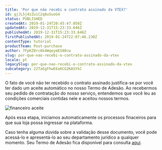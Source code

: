 ```yaml
---
title: 'Por que não recebi o contrato assinado da VTEX?'
id: gjJL5j4zZuiC2qAuSuoG4
status: PUBLISHED
createdAt: 2019-01-24T20:45:47.050Z
updatedAt: 2019-12-31T15:23:33.646Z
publishedAt: 2019-12-31T15:23:33.646Z
firstPublishedAt: 2019-01-24T22:07:46.230Z
contentType: tutorial
productTeam: Post-purchase
author: 7FpKZ0rc6k4WqeymES80cw
slug: por-que-nao-recebi-o-contrato-assinado-da-vtex
locale: pt
legacySlug: por-que-nao-recebi-o-contrato-assinado-da-vtex
subcategory: 22TaEgFhwE6a6CG2KASYkC
---
```


O fato de você não ter recebido o contrato assinado justifica-se por você ter dado um aceite automático no nosso Termo de Adesão. Ao recebermos seu pedido de contratação do nosso serviço, entendemos que você leu as condições comerciais contidas nele e aceitou nossos termos.

![financeiro aceite](//images.ctfassets.net/alneenqid6w5/5Rz88oB8bKI6OCsGI4kKWY/fc3648cc7f18b0659050f50cfd923f85/financeiro_aceite.PNG)

Após essa etapa, iniciamos automaticamente os processos finaceiros para que sua loja possa ingressar na plataforma. 

Caso tenha alguma dúvida sobre a validação desse documento, você pode acessá-lo e apresentá-lo ao seu departamento jurídico a qualquer momento. Seu Termo de Adesão fica disponível para consulta [aqui](https://drive.google.com/file/d/0B6PmWThz9TZZZkt4M1QxZXVPdXc/view).
